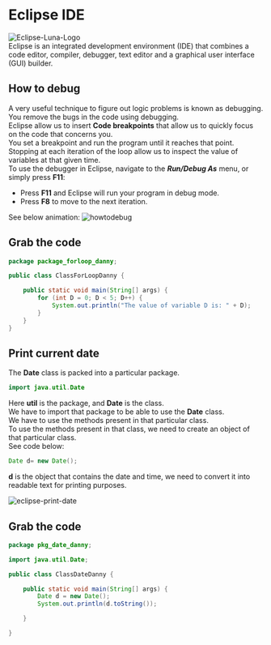 # Eclipse IDE
![Eclipse-Luna-Logo](https://github.com/danielurra/eclipse/assets/51704179/9f79c836-ae79-4770-a5fe-96c34984efba)</br>
Eclipse is an integrated development environment (IDE) that combines a code editor, compiler, debugger, text editor and a graphical user interface (GUI) builder.
## How to debug
A very useful technique to figure out logic problems is known as debugging. You remove the bugs in the code using debugging.</br>
Eclipse allow us to insert **Code breakpoints** that allow us to quickly focus on the code that concerns you.</br>
You set a breakpoint and run the program until it reaches that point.</br>
Stopping at each iteration of the loop allow us to inspect the value of variables at that given time.</br>
To use the debugger in Eclipse, navigate to the **_Run/Debug As_** menu, or simply press **F11**:</br>
* Press **F11** and Eclipse will run your program in debug mode.</br>
* Press **F8** to move to the next iteration.</br>

See below animation:
![howtodebug](https://github.com/danielurra/eclipse/assets/51704179/4acbd09c-0fb1-4a39-9a6a-af3ba4cfb896)</br>
## Grab the code
```java
package package_forloop_danny;

public class ClassForLoopDanny {

	public static void main(String[] args) {
		for (int D = 0; D < 5; D++) {
			System.out.println("The value of variable D is: " + D);
		}
	}
}
```
## Print current date
The **Date** class is packed into a particular package.</br>
```java
import java.util.Date
```
Here **util** is the package, and **Date** is the class.</br>
We have to import that package to be able to use the **Date** class.</br>
We have to use the methods present in that particular class.</br>
To use the methods present in that class, we need to create an object of that particular class.</br>
See code below:
```java
Date d= new Date();
```
**d** is the object that contains the date and time, we need to convert it into readable text for printing purposes.</br>

![eclipse-print-date](https://github.com/danielurra/eclipse/assets/51704179/bb7c649e-bd29-46be-b85f-efb559b024d9)</br>

## Grab the code
```java
package pkg_date_danny;

import java.util.Date;

public class ClassDateDanny {

	public static void main(String[] args) {
		Date d = new Date();
		System.out.println(d.toString());

	}

}
```
